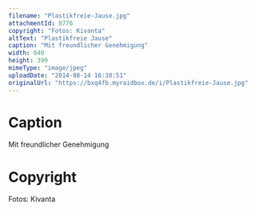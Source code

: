 ```yaml
---
filename: "Plastikfreie-Jause.jpg"
attachmentId: 8776
copyright: "Fotos: Kivanta"
altText: "Plastikfreie Jause"
caption: "Mit freundlicher Genehmigung"
width: 640
height: 399
mimeType: "image/jpeg"
uploadDate: "2014-08-14 16:38:51"
originalUrl: "https://bxq4fb.myraidbox.de/i/Plastikfreie-Jause.jpg"
---
```


# Caption

Mit freundlicher Genehmigung

# Copyright

Fotos: Kivanta
